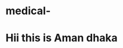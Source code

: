 # medical-
<html>
  <head>
    <title>my first web page</title>
  </head>
  <body>
    <h1>Hii this is Aman dhaka</h1>
  </body>
</html>
